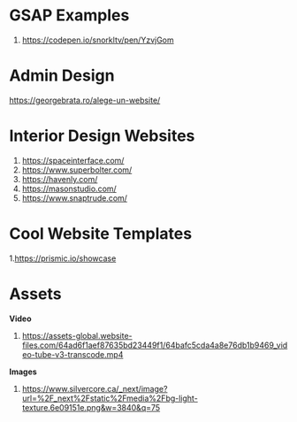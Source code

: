 # GSAP Examples

1. https://codepen.io/snorkltv/pen/YzvjGom

# Admin Design
https://georgebrata.ro/alege-un-website/

# Interior Design Websites

1. https://spaceinterface.com/
2. https://www.superbolter.com/
3. https://havenly.com/
4. https://masonstudio.com/
5. https://www.snaptrude.com/

# Cool Website Templates

1.https://prismic.io/showcase

# Assets

<b>Video</b>
  1. https://assets-global.website-files.com/64ad6f1aef87635bd23449f1/64bafc5cda4a8e76db1b9469_video-tube-v3-transcode.mp4

<b>Images</b>

1. https://www.silvercore.ca/_next/image?url=%2F_next%2Fstatic%2Fmedia%2Fbg-light-texture.6e09151e.png&w=3840&q=75
